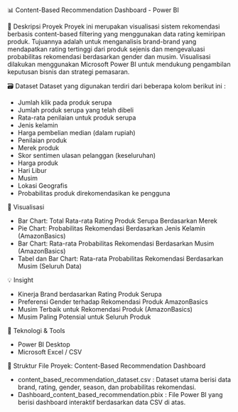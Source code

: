 📊 Content-Based Recommendation Dashboard - Power BI 

📝 Deskripsi Proyek
Proyek ini merupakan visualisasi sistem rekomendasi berbasis content-based filtering yang menggunakan data rating kemiripan produk. Tujuannya adalah untuk menganalisis brand-brand yang mendapatkan rating tertinggi dari produk sejenis dan mengevaluasi probabilitas rekomendasi berdasarkan gender dan musim. Visualisasi dilakukan menggunakan Microsoft Power BI untuk mendukung pengambilan keputusan bisnis dan strategi pemasaran.

🗃️ Dataset
Dataset yang digunakan terdiri dari beberapa kolom berikut ini :
- Jumlah klik pada produk serupa
- Jumlah produk serupa yang telah dibeli
- Rata-rata penilaian untuk produk serupa
- Jenis kelamin
- Harga pembelian median (dalam rupiah)
- Penilaian produk
- Merek produk
- Skor sentimen ulasan pelanggan (keseluruhan)
- Harga produk
- Hari Libur
- Musim
- Lokasi Geografis
- Probabilitas produk direkomendasikan ke pengguna

📌 Visualisasi 
- Bar Chart: Total Rata-rata Rating Produk Serupa Berdasarkan Merek
- Pie Chart: Probabilitas Rekomendasi Berdasarkan Jenis Kelamin (AmazonBasics)
- Bar Chart: Rata-rata Probabilitas Rekomendasi Berdasarkan Musim (AmazonBasics)
- Tabel dan Bar Chart: Rata-rata Probabilitas Rekomendasi Berdasarkan Musim (Seluruh Data)

💡 Insight
- Kinerja Brand berdasarkan Rating Produk Serupa
- Preferensi Gender terhadap Rekomendasi Produk AmazonBasics
- Musim Terbaik untuk Rekomendasi Produk (AmazonBasics)
- Musim Paling Potensial untuk Seluruh Produk

🧠 Teknologi & Tools
- Power BI Desktop
- Microsoft Excel / CSV

📁 Struktur File Proyek: Content-Based Recommendation Dashboard
- content_based_recommendation_dataset.csv : Dataset utama berisi data brand, rating, gender, season, dan probabilitas rekomendasi.
- Dashboard_content_based_recommendation.pbix : File Power BI yang berisi dashboard interaktif berdasarkan data CSV di atas.
